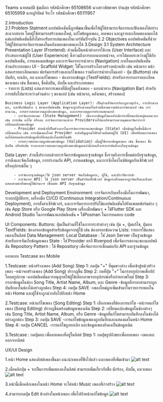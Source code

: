 Teams
นายสมบัติ ชุ่มเผือก รหัสนักศึกษา 65108656
นางสาวพิชชาพร  ปานสุข รหัสนักศึกษา 65105959
นายภูริทัตต์ จิระโร รหัสนักศึกษา 65111957

2.Introduction  
 2.1 Problem Statment
    แอปพลิเคชันนี้ถูกพัฒนาขึ้นเพื่อให้ผู้ใช้สามารถจัดการและฟังเพลงได้อย่างสะดวกสบาย โดยผู้ใช้สามารถสร้างเพลงใหม่, แก้ไขข้อมูลเพลง, ลบเพลง และดูรายละเอียดของเพลงได้ แต่แอปพลิเคชันนี้ยังไม่รองรับการเล่นเพลงในเวอร์ชันปัจจุบัน
 2.2 Objectives
    แอปพลิเคชันที่ช่วยให้ผู้ใช้สามารถจัดการเพลงในคลังเพลงของตนเองได้
3.Design 
3.1 System Architecture 
    Presentation Layer (Frontend): ส่วนนี้เป็นหน้าต่างการใช้งาน (User Interface) และประสบการณ์ผู้ใช้ (User Experience) ซึ่งรวมถึงการออกแบบหน้าจอ, การโต้ตอบระหว่างผู้ใช้กับแอปพลิเคชัน, การแสดงผลข้อมูล และการจัดการการนำทาง (Navigation) ภายในแอปพลิเคชัน
    ส่วนประกอบของ UI 
        - Scaffold Widget: ใช้ในการสร้างโครงสร้างหน้าหลัก เช่น หน้าแรก หน้าแสดงรายละเอียดเพลง ฟอร์มการสร้างและแก้ไขเพลง รวมถึงการนำทางในแอป 
        - ปุ่ม (Buttons) เช่น บันทึก, ยกเลิก, ลบ และแก้ไขเพลง
        - ช่องกรอกข้อมูล (TextFields): สำหรับการกรอกรายละเอียดของเพลง เช่น ชื่อเพลง, ชื่อศิลปิน, อัลบั้ม และประเภทเพลง	
        - รายการ (Lists)  แสดงรายการเพลงที่มีอยู่ในคลังเพลง
        - แถบนำทาง (Navigation Bar)  สำหรับการสลับไปมาระหว่างส่วนต่าง ๆ ของแอป (เช่น หน้าแรก, คลังเพลง, สร้างเพลง)

    Business Logic Layer (Application Layer): เป็นส่วนที่จัดการกับกฎทางธุรกิจ, การประมวลผล, และฟังก์ชันต่าง ๆ ของแอปพลิเคชัน ข้อมูลจะถูกประมวลผลในส่วนนี้ตามความต้องการของแอป เช่น การคำนวณ, การตรวจสอบความถูกต้องของข้อมูล, และการควบคุมการทำงานของแอป
        - การจัดการสถานะ (State Management)  เนื่องจากข้อมูลในแอปจะมีการเปลี่ยนแปลงอยู่ตลอดเวลา เช่น การเพิ่ม แก้ไข หรือลบ การจัดการสถานะด้วย Providerช่วยให้แอปสามารถควบคุมและจัดการการเปลี่ยนแปลงของข้อมูล 
        - Provider ทำหน้าที่เป็นตัวกลางในการจัดการสถานะของข้อมูล (State) เมื่อข้อมูลในชั้นนี้มีการเปลี่ยนแปลง เช่น การเพิ่มเพลงใหม่ Provider จะส่งสัญญาณไปยังส่วนติดต่อผู้ใช้ (UI) เพื่ออัปเดตการแสดงผลให้สอดคล้องกับข้อมูลที่เปลี่ยนแปลงโดยอัตโนมัติ
        - การตรวจสอบความถูกต้องของข้อมูล (Validation) เมื่อผู้ใช้กรอกข้อมูลเพลง เช่น ชื่อเพลง ชื่อศิลปิน หรืออัลบั้ม ระบบจะตรวจสอบความถูกต้องของข้อมูลเหล่านี้ก่อนที่จะทำการบันทึกลงในฐานข้อมูล


Data Layer: ส่วนนี้ประกอบด้วยการจัดการข้อมูลและฐานข้อมูล ซึ่งรวมถึงการเชื่อมต่อกับฐานข้อมูล, การดึงและจัดเก็บข้อมูล, การทำงานกับ API, การแคชข้อมูล, และการซิงโครไนซ์ข้อมูลกับเซิร์ฟเวอร์หรืออุปกรณ์อื่น ๆ
    
        - การจัดการฐานข้อมูล:ใช้ json server จัดเก็บข้อมูลรถ, ผู้ใช้, และประวัติการเช่า 
        - การจัดการ API: ใช้ json server เป็นตัวรันเซิร์ฟเวอร์ ข้อมูลรถทั้งหมดจะถูกจัดเก็บและดึงมาแสดงตามคำสั่งของผู้ใช้ผ่านการ เชื่อมต่อ API กับฐานข้อมูล

Development and Deployment Environment: การจัดการกับเครื่องมือในการพัฒนา, ระบบปฏิบัติการ, เครื่องมือ CI/CD (Continuous Integration/Continuous Deployment), การตั้งค่าเซิร์ฟเวอร์, และการจัดการการปรับใช้แอปพลิเคชันไปยังแพลตฟอร์มต่าง ๆ เช่น App Store หรือ Google Play Store
    เครื่องมือพัฒนา: 
        • ใช้Flutter SDK และ Android Studio ในการพัฒนาแอปพลิเคชัน 
        • ใช้Posman ในการทดสอบ code

UI Components: 
    Buttons: ปุ่มเป็นส่วนที่ใช้ในการกระทำต่างๆ เช่น ปุ่ม +, ปุ่มแก้ไข, ปุ่มลบ
    TextFields: ช่องกรอกข้อมูลสำหรับข้อมูลจากผู้ใช้ เช่น ช่องกรอกข้อความ
    Lists: รายการใช้แสดงเพลงเป็นลิสต์
Data Management: 
    Local Database : ใช ้Json Server เป็นฐานข้อมูลสำหรับการจัดเก็บข้อมูลเพลง
    State : ใช ้Provider หรอื Riverpod เพื่อจัดการสถานะของแอปพลิชัน
    Repository Pattern :  ใช้ Repository เพื่อจัดการการเชื่อมต่อกับ API และฐานข้อมูล

ออกแบบ Testcase ของ Mobile

1.Testcase: หน้าสร้างเพลง (Add Song)
Step 1: กดปุ่ม "+" ที่มุมขวาล่าง เพื่อเข้าสู่หน้าสร้างเพลง
    -หน้าจอสร้างเพลง (Add Song) ปรากฏขึ้น
Step 2: กดที่ปุ่ม "+" ในกรอบรูปภาพเพื่ออัปโหลดรูปภาพ
    -แอปพลิเคชันควรอนุญาตให้ผู้ใช้เลือกภาพจากอุปกรณ์หรือถ่ายภาพใหม่
Step 3: กรอกข้อมูลในช่อง Song Title, Artist Name, Album, และ Genre
    -ข้อมูลที่กรอกสามารถถูกบันทึกลงในช่องได้อย่างถูกต้อง
Step 4: กดปุ่ม SAVE
    -เพลงใหม่ถูกเพิ่มเข้ามาในรายการเพลงในหน้า Home และผู้ใช้จะถูกนำกลับไปยังหน้า Home

2.Testcase: หน้าแก้ไขเพลง (Song Editing)
Step 1: เลือกเพลงที่ต้องการแก้ไข
    -หน้าจอแก้ไขเพลง (Song Editing) ปรากฏขึ้นพร้อมข้อมูลเพลงเดิม
Step 2: เปลี่ยนแปลงข้อมูลในช่องต่างๆ เช่น Song Title, Artist Name, Album, หรือ Genre
    -ข้อมูลที่แก้ไขสามารถบันทึกลงในช่องได้อย่างถูกต้อง
Step 3: กดปุ่ม SAVE
    -การแก้ไขข้อมูลเพลงถูกบันทึกและแสดงผลในหน้า Home
Step 4: กดปุ่ม CANCEL
    -การแก้ไขถูกยกเลิก และข้อมูลเพลงยังคงเป็นข้อมูลเดิม

3.Testcase : กดปุ่มลบ เพื่อลบเพลงที่อยู่ในลิสต์
	Step 1: กดปุ่มรูปถังขยะเพื่อลบเพลง
		-เพลงลบออกจากลิสต์

UX/UI Design 

1.หน้า Home แสดงลิสต์เพลงขึ้นมา แนะนำเพลงที่ฟังไปแล้ว และเพลงที่เพิ่มเข้ามา
![alt text](image.png)

2.เมื่อคลิกปุ่ม + จะเป็นการเพิ่มเพลงลงในลิสต์ สามารถเพิ่มเกี่ยวกับชื่อ นักร้อง, อัลบั้ม, แนวเพลง
![alt text](image-1.png)

3.หน้านี้เมื่อคลิกเพลงในหน้า Home จะได้หน้า Music เพลงที่เราสร้าง
![alt text](image-2.png)

4.สามารถกดปุ่ม Edit ข้างล่างในหน้าเพลง เพื่อไปยังหน้าแก้ไขข้อมูล
![alt text](image-3.png)
